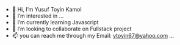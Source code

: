 - 👋 Hi, I’m Yusuf Toyin Kamol
- 👀 I’m interested in ...
- 🌱 I’m currently learning Javascript
- 💞️ I’m looking to collaborate on Fullstack project
- 📫 you can reach me through my Email: ytoyin67@yahoo.com ...

<!---
ytoyin67/ytoyin67 is a ✨ special ✨ repository because its `README.md` (this file) appears on your GitHub profile.
You can click the Preview link to take a look at your changes.
--->
